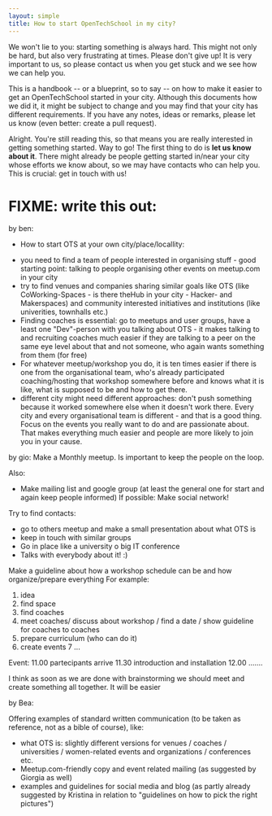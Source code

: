 ```yaml
---
layout: simple
title: How to start OpenTechSchool in my city?
---
```


We won't lie to you: starting something is always hard. This might not only be hard, but also very frustrating at times. Please don't give up! It is very important to us, so please contact us when you get stuck and we see how we can help you.

This is a handbook -- or a blueprint, so to say -- on how to make it easier to get an OpenTechSchool started in your city. Although this documents how we did it, it might be subject to change and you may find that your city has different requirements. If you have any notes, ideas or remarks, please let us know (even better: create a pull request).

Alright. You're still reading this, so that means you are really interested in getting something started. Way to go! The first thing to do is **let us know about it**. There might already be people getting started in/near your city whose efforts we know about, so we may have contacts who can help you. This is crucial: get in touch with us!

# FIXME: write this out:

by ben:
- How to start OTS at your own city/place/locallity:
 * you need to find a team of people interested in organising stuff - good starting point: talking to people organising other events on meetup.com in your city
 * try to find venues and companies sharing similar goals like OTS (like CoWorking-Spaces - is there theHub in your city - Hacker- and Makerspaces) and community interested initiatives and institutions (like univerities, townhalls etc.)
 * Finding coaches is essential: go to meetups and user groups, have a least one "Dev"-person with you talking about OTS - it makes talking to and recruiting coaches much easier if they are talking to a peer on the same eye level about that and not someone, who again wants something from them (for free)
 * For whatever meetup/workshop you do, it is ten times easier if there is one from the organisational team, who's already participated coaching/hosting that workshop somewhere before and knows what it is like, what is supposed to be and how to get there.
 * different city might need different approaches: don't push something because it worked somewhere else when it doesn't work there. Every city and every organisational team is different - and that is a good thing. Focus on the events you really want to do and are passionate about. That makes everything much easier and people are more likely to join you in your cause.


by gio:
Make a Monthly meetup. Is important to keep the people on the loop.

Also:
 - Make mailing list and google group (at least the general one for start and again keep people informed)
If possible: Make social network! 

Try to find contacts:
- go to others meetup and make a small presentation about what OTS is
- keep in touch with similar groups
- Go in place like a university o big IT conference
- Talks with everybody about it! :)

Make a guideline about how a workshop schedule can be and how organize/prepare everything 
For example:
1. idea 
2. find space 
3. find coaches
4. meet coaches/ discuss about workshop / find a date / show guideline for coaches to coaches
5. prepare curriculum (who can do it)
6. create events
7 ...

Event:
11.00 partecipants arrive
11.30 introduction and installation 
12.00 .......

I think as soon as we are done with brainstorming we should meet and create something all together. 
It will be easier

by Bea:


Offering examples of standard written communication (to be taken as reference, not as a bible of course), like:
- what OTS is: slightly different versions for venues / coaches / universities / women-related events and organizations / conferences etc.
- Meetup.com-friendly copy and event related mailing (as suggested by Giorgia as well)
- examples and guidelines for social media and blog (as partly already suggested by Kristina in relation to "guidelines on how to pick the right pictures")
